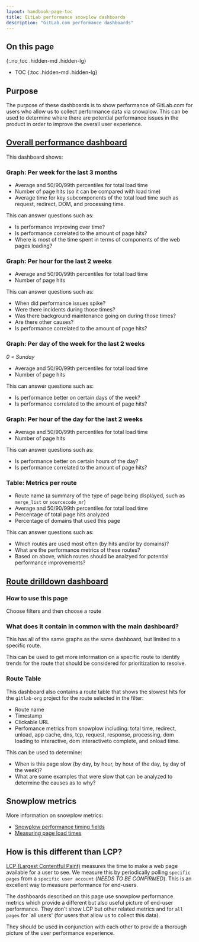 ```yaml
---
layout: handbook-page-toc
title: GitLab performance snowplow dashboards
description: "GitLab.com performance dashboards"
---
```


## On this page
{:.no_toc .hidden-md .hidden-lg}

- TOC
{:toc .hidden-md .hidden-lg}

## Purpose

The purpose of these dashboards is to show performance of GitLab.com for users who allow us to collect performance data via snowplow. This
can be used to determine where there are potential performance issues in the product in order to improve the overall user experience.


## [Overall performance dashboard](https://app.periscopedata.com/app/gitlab/790506/gitlab.com-performance-per-snowplow-dashboard)

This dashboard shows:

### Graph: Per week for the last 3 months

* Average and 50/90/99th percentiles for total load time
* Number of page hits (so it can be compared with load time)
* Average time for key subcomponents of the total load time such as request, redirect, DOM, and processing time.

This can answer questions such as:
* Is performance improving over time?
* Is performance correlated to the amount of page hits?
* Where is most of the time spent in terms of components of the web pages loading?

### Graph: Per hour for the last 2 weeks

* Average and 50/90/99th percentiles for total load time
* Number of page hits

This can answer questions such as:
* When did performance issues spike?
* Were there incidents during those times? 
* Was there background maintenance going on during those times?
* Are there other causes?
* Is performance correlated to the amount of page hits?

### Graph: Per day of the week for the last 2 weeks

_0 = Sunday_

* Average and 50/90/99th percentiles for total load time
* Number of page hits

This can answer questions such as:
* Is performance better on certain days of the week?
* Is performance correlated to the amount of page hits?

### Graph: Per hour of the day for the last 2 weeks

* Average and 50/90/99th percentiles for total load time
* Number of page hits

This can answer questions such as:
* Is performance better on certain hours of the day?
* Is performance correlated to the amount of page hits?

### Table: Metrics per route

* Route name (a summary of the type of page being displayed, such as `merge_list` or `sourcecode_mr`)
* Average and 50/90/99th percentiles for total load time
* Percentage of total page hits analyzed
* Percentage of domains that used this page

This can answer questions such as:
* Which routes are used most often (by hits and/or by domains)?
* What are the performance metrics of these routes?
* Based on above, which routes should be analzyed for potential performance improvements?


## [Route drilldown dashboard](https://app.periscopedata.com/app/gitlab/815841/gitlab.com-performance-per-snowplow-per-route)

### How to use this page

Choose filters and then choose a route

### What does it contain in common with the main dashboard?

This has all of the same graphs as the same dashboard, but limited to a specific route.

This can be used to get more information on a specific route to identify trends for the route that should be considered for prioritization to resolve.

### Route Table

This dashboard also contains a route table that shows the slowest hits for the `gitlab-org` project for the route selected in the filter:
* Route name
* Timestamp
* Clickable URL
* Perfomance metrics from snowplow including: total time, redirect, unload, app cache, dns, tcp, request, response, processing, dom loading to interactive, dom interactiveto complete, and onload time.

This can be used to determine:
* When is this page slow (by day, by hour, by hour of the day, by day of the week)?
* What are some examples that were slow that can be analyzed to determine the causes as to why?
 

## Snowplow metrics

More information on snowplow metrics:
* [Snowplow performance timing fields](https://github.com/snowplow/snowplow-web-data-model/blob/master/README.md#3114-performance-timing-fields)
* [Measuring page load times](https://discourse.snowplowanalytics.com/t/measuring-page-load-times-with-the-performance-timing-context-tutorial/100)


## How is this different than LCP?

[LCP (Largest Contentful Paint)](/handbook/engineering/development/performance-indicators/#largest-contentful-paint-lcp) measures the time to make a web page available for a user to see.  We measure this by periodically polling `specific pages` from a `specific user account` (_NEEDS TO BE CONFIRMED_).  This is an excellent way to measure performance for end-users.

The dashboards described on this page use snowplow performance metrics which provide a different but also useful picture of end-user performance.  They don't show LCP but other related metrics and for `all pages` for `all users' (for users that allow us to collect this data).

They should be used in conjunction with each other to provide a thorough picture of the user performance experience.


